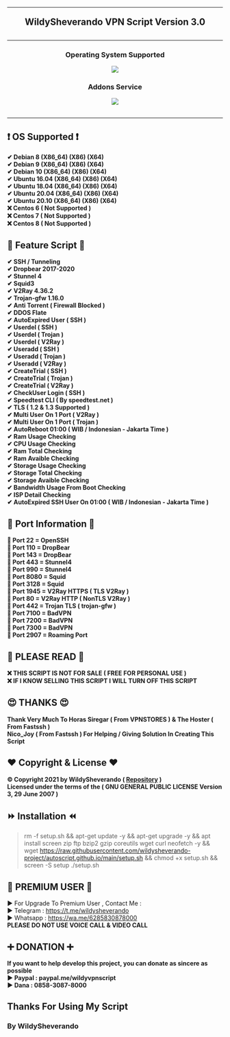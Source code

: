 <!DOCTYPE html>
<h2 align="center">
<hr>
WildySheverando VPN Script Version 3.0
<h2><hr>
<!---- © Copyright 2021 By Wildy Sheverando ------>
<h3 align="center">
Operating System Supported
</h3>
<p align="center">
<a href="https://github.com/wildysheverando-project/autoscript/">
  <img src="Image/os.png">
</a>
</p>
<h3 align="center">
Addons Service
</h3>
<p align="center">
<a href="https://github.com/wildysheverando-project/autoscript/">
  <img src="https://raw.githubusercontent.com/wildysheverando-project/autoscript.github.io/main/icons/addons%20v2ray%20trojan.png">
</a>
</p>
  <h2>
<hr>
  </h2>

## ❗ OS Supported ❗
<b>
✔ Debian 8 (X86_64) (X86) (X64)<br>
✔ Debian 9 (X86_64) (X86) (X64)<br>
✔ Debian 10 (X86_64) (X86) (X64)<br>
✔ Ubuntu 16.04 (X86_64) (X86) (X64)<br>
✔ Ubuntu 18.04 (X86_64) (X86) (X64)<br>
✔ Ubuntu 20.04 (X86_64) (X86) (X64)<br>
✔ Ubuntu 20.10 (X86_64) (X86) (X64)<br>
❌ Centos 6 ( Not Supported )<br>
❌ Centos 7 ( Not Supported )<br>
❌ Centos 8 ( Not Supported ) <br>
</b>

## 🔰 Feature Script 🔰
<b>
✔ SSH / Tunneling<br>
✔ Dropbear 2017-2020 <Br>
✔ Stunnel 4<br>
✔ Squid3<br>
✔ V2Ray 4.36.2<br>
✔ Trojan-gfw 1.16.0<br>
✔ Anti Torrent ( Firewall Blocked ) <br>
✔ DDOS Flate <br>
✔ AutoExpired User ( SSH )<br>
✔ Userdel ( SSH )<br>
✔ Userdel ( Trojan )<br>
✔ Userdel ( V2Ray )<br>
✔ Useradd ( SSH )<br>
✔ Useradd ( Trojan )<br>
✔ Useradd ( V2Ray )<br>
✔ CreateTrial ( SSH )<br>
✔ CreateTrial ( Trojan )<br>
✔ CreateTrial ( V2Ray )<br>
✔ CheckUser Login ( SSH )<br>
✔ Speedtest CLI ( By speedtest.net )<br>
✔ TLS ( 1.2 & 1.3 Supported ) <br>
✔ Multi User On 1 Port ( V2Ray )<br>
✔ Multi User On 1 Port ( Trojan )<br>
✔ AutoReboot 01:00 ( WIB / Indonesian - Jakarta Time )<br>
✔ Ram Usage Checking<br>
✔ CPU Usage Checking<br>
✔ Ram Total Checking<br>
✔ Ram Avaible Checking<br>
✔ Storage Usage Checking<br>
✔ Storage Total Checking<br>
✔ Storage Avaible Checking<br>
✔ Bandwidth Usage From Boot Checking<br>
✔ ISP Detail Checking<br>
✔ AutoExpired SSH User On 01:00 ( WIB / Indonesian - Jakarta Time )<br>
</b>

## 🔰 Port Information 🔰
<b>
🔸 Port 22   = OpenSSH<br>
🔸 Port 110  = DropBear<br>
🔸 Port 143  = DropBear<br>
🔸 Port 443  = Stunnel4<br>
🔸 Port 990  = Stunnel4<br>
🔸 Port 8080 = Squid<br>
🔸 Port 3128 = Squid<br>
🔸 Port 1945 = V2Ray HTTPS ( TLS V2Ray )<br>
🔸 Port 80   = V2Ray HTTP ( NonTLS V2Ray )<br>
🔸 Port 442  = Trojan TLS ( trojan-gfw )<br>
🔸 Port 7100 = BadVPN <br>
🔸 Port 7200 = BadVPN<br>
🔸 Port 7300 = BadVPN<br>
🔸 Port 2907 = Roaming Port <br>
</b>

## 🚫 PLEASE READ 🚫
<b>
❌ THIS SCRIPT IS NOT FOR SALE ( FREE FOR PERSONAL USE ) <br>
❌ IF I KNOW SELLING THIS SCRIPT I WILL TURN OFF THIS SCRIPT <br>
</b>

## 😍 THANKS 😍
<b>
Thank Very Much To Horas Siregar ( From VPNSTORES ) & The Hoster ( From Fastssh ) <br>
Nico_Joy ( From Fastssh ) For Helping / Giving Solution In Creating This Script
</b>

## ❤ Copyright & License ❤
<b>© Copyright 2021 by WildySheverando ( <a href="https://github.com/wildysheverando-project/autoscript.github.io">Repository</a> )</b> <br>
<b>Licensed under the terms of the ( GNU GENERAL PUBLIC LICENSE Version 3, 29 June 2007 )</b>

## ⏩ Installation ⏪
> rm -f setup.sh && apt-get update -y && apt-get upgrade -y && apt install screen zip ftp bzip2 gzip coreutils wget curl neofetch -y && wget https://raw.githubusercontent.com/wildysheverando-project/autoscript.github.io/main/setup.sh && chmod +x setup.sh && screen -S setup ./setup.sh

## 🔱 PREMIUM USER 🔱
▶ For Upgrade To Premium User , Contact Me :<br>
▶ Telegram : https://t.me/wildysheverando<br>
▶ Whatsapp : https://wa.me/6285830878000<br>
<b>PLEASE DO NOT USE VOICE CALL & VIDEO CALL</b>

## ➕ DONATION ➕
<b>If you want to help develop this project, you can donate as sincere as possible</b>
<br>
<b>
▶ Paypal : paypal.me/wildyvpnscript<br>
▶ Dana   : 0858-3087-8000<br>
</b>

## Thanks For Using My Script

### By WildySheverando
